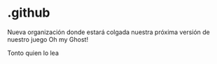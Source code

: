 # .github

Nueva organización donde estará colgada nuestra próxima versión de nuestro juego Oh my Ghost!


Tonto quien lo lea
